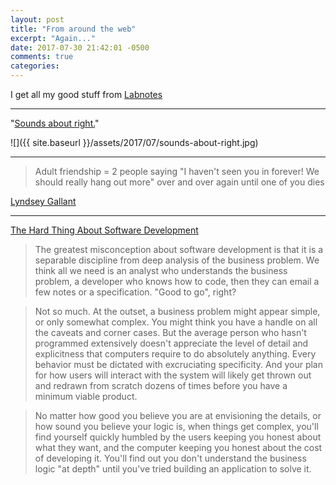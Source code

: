 ```yaml
---
layout: post
title: "From around the web"
excerpt: "Again..."
date: 2017-07-30 21:42:01 -0500
comments: true
categories: 
---
```


I get all my good stuff from [Labnotes](https://labnotes.org/)

---

"[Sounds about right.](https://twitter.com/theemilykey/status/890254833705295872)"

![]({{ site.baseurl }}/assets/2017/07/sounds-about-right.jpg)

---

> Adult friendship = 2 people saying "I haven't seen you in forever! We should really hang out more" over and over again until one of you dies

[Lyndsey Gallant](https://twitter.com/apocalynds/status/889169062047174658)

---

[The Hard Thing About Software Development](https://www.linkedin.com/pulse/hard-thing-software-development-jesse-watson)

> The greatest misconception about software development is that it is a separable discipline from deep analysis of the business problem. We think all we need is an analyst who understands the business problem, a developer who knows how to code, then they can email a few notes or a specification. "Good to go", right?

> Not so much. At the outset, a business problem might appear simple, or only somewhat complex. You might think you have a handle on all the caveats and corner cases. But the average person who hasn't programmed extensively doesn't appreciate the level of detail and explicitness that computers require to do absolutely anything. Every behavior must be dictated with excruciating specificity. And your plan for how users will interact with the system will likely get thrown out and redrawn from scratch dozens of times before you have a minimum viable product.

> No matter how good you believe you are at envisioning the details, or how sound you believe your logic is, when things get complex, you'll find yourself quickly humbled by the users keeping you honest about what they want, and the computer keeping you honest about the cost of developing it. You'll find out you don't understand the business logic "at depth" until you've tried building an application to solve it.